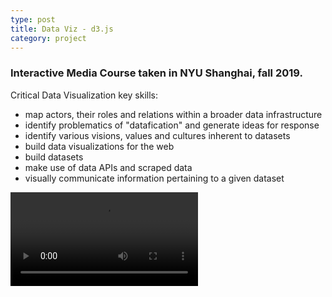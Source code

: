 ```yaml
---
type: post
title: Data Viz - d3.js
category: project 
---
```



### Interactive Media Course taken in NYU Shanghai, fall 2019.


Critical Data Visualization key skills:

- map actors, their roles and relations within a broader data infrastructure
- identify problematics of "datafication" and generate ideas for response
- identify various visions, values and cultures inherent to datasets
- build data visualizations for the web
- build datasets
- make use of data APIs and scraped data
- visually communicate information pertaining to a given dataset



![screen recording](/media/dataviz.mov)
